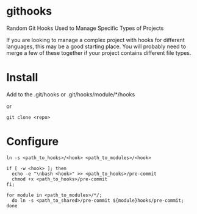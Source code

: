 githooks
========

Random Git Hooks Used to Manage Specific Types of Projects

If you are looking to manage a complex project with hooks for different languages, this may be a good starting place.
You will probably need to merge a few of these together if your project contains different file types.

# Install

Add to the .git/hooks or .git/hooks/module/*/hooks

or 
```
git clone <repo>
```

# Configure

```
ln -s <path_to_hooks>/<hook> <path_to_modules>/<hook>

if [ -w <hook> ]; then 
  echo -e "\nbash <hook>" >> <path_to_hooks>/pre-commit
  chmod +x <path_to_hooks>/pre-commit
fi;

for module in <path_to_modules>/*/;
  do ln -s <path_to_shared>/pre-commit ${module}hooks/pre-commit;
done
```

